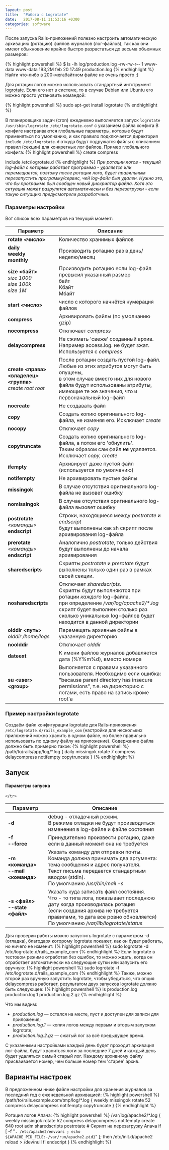 ```yaml
---
layout: post
title:  "Работа с Logrotate"
date:   2017-08-11 11:53:16 +0300
categories: software
---
```


После запуска Rails-приложений полезно настроить автоматическую архивацию (ротацию) файлов журналов (лог-файлов), так как они имеют обыкновение крайне быстро разрастаться до весьма объемных размеров:

{% highlight powershell %}
$ ls -lh log/production.log
  	-rw-rw-r-- 1 www-data www-data 193,2M feb 20 17:49 production.log
{% endhighlight %}
Найти что-либо в 200-мегабайтном файле не очень просто ;)

Для ротации логов можно использовать стандартный интструмент [logrotate][logrotate-docs]. Если его нет в системе, то в случае Debian или Ubuntu его можно просто установить командой:

{% highlight powershell %}
sudo apt-get install logrotate
{% endhighlight %}

В планировщике задач (cron) ежедневно выполняется запуск `logrotate 
/usr/sbin/logrotate /etc/logrotate.conf` с указанием файла конфига 
В конфиге настраиваются глобальные параметры, которые будут применяться по умолчанию, и как правило подключается директория
`include /etc/logrotate.d` откуда будут подружатся файлы с описанием правил (секции) для конкретных лог файлов. Пример глобального конфига:
{% highlight powershell %}
create
compress

include /etc/logrotate.d
{% endhighlight %}
*При ротации логов - текущий log-файл с которым работает программа - удаляется или перемещается, поэтому после ротации лога, будет правильным перезапустить программу/сервис, чей log-файл был удален. Нужно это, что бы программе был сообщен новый дискриптор файла. Хотя это ситуация может разрулится автоматически и без перезагрузки - если такую ситуацию предусмотрели разработчики.*

### Параметры настройки ### 
Вот список всех параметров на текущий момент:
<table class= "table-content">
   <thead>
      <tr>
         <th>Параметр </th>
         <th>Описание </th>
      </tr>
   </thead>
   <tbody>
      <tr>
         <td> <strong>rotate &lt;число&gt;</strong> </td>
         <td> Количество хранимых файлов </td>
      </tr>
      <tr>
         <td> <strong>daily</strong> <br>
            <strong>weekly</strong> <br>
            <strong>monthly</strong> 
         </td>
         <td> Производить ротацию раз в день/неделю/месяц  </td>
      </tr>
      <tr>
         <td> <strong>size &lt;байт&gt;</strong> <br>
            <em>size 1000 <br>
            size 100k <br>
            size 1M </em> 
         </td>
         <td> Производить ротацию если log-файл превысил указанный размер <br>
            байт <br>
            Кбайт <br>
            Мбайт 
         </td>
      </tr>
      <tr>
         <td> <strong>start &lt;число&gt;</strong> </td>
         <td> число с которого начнётся нумерация файлов </td>
      </tr>
      <tr>
         <td> <strong>compress</strong> </td>
         <td> Архивировать файлы (по умолчанию gzip) </td>
      </tr>
      <tr>
         <td> <strong>nocompress</strong> </td>
         <td> Отключает <em>compress</em> </td>
      </tr>
      <tr>
         <td> <strong>delaycompress</strong> </td>
         <td> Не сжимать 'свеже' созданный архив. Например access.log. не будет зжат. <br>
            Используется с <em>compress</em> 
         </td>
      </tr>
      <tr>
         <td> <strong>create  &lt;права&gt;&lt;владелец&gt;&lt;группа&gt;</strong> <br>
            <em>create  root root</em> 
         </td>
         <td> После ротации создать пустой log-файл. Любые из этих атрибутов могут быть опущены, <br>
            в этом случае вместо них для нового файла будут использованы атрибуты, <br>
            имеющие те же значения, что и первоначальный log-файл 
         </td>
      </tr>
      <tr>
         <td> <strong>nocreate</strong> </td>
         <td> Не создавать файл </td>
      </tr>
      <tr>
         <td> <strong>copy</strong> </td>
         <td> Создать копию оригинального log-файла, не изменяя его. Исключает <em>create</em> </td>
      </tr>
      <tr>
         <td> <strong>nocopy</strong> </td>
         <td> Отключает <em>copy</em> </td>
      </tr>
      <tr>
         <td> <strong>copytruncate</strong> </td>
         <td> Создать копию оригинального log-файла, а потом его 'обнулить'. <br>
            Таким образом сам файл <strong><em>не</em></strong> удаляется. <br>
            Исключает <em>copy, create</em>
         </td>
      </tr>
      <tr>
         <td> <strong>ifempty</strong> </td>
         <td> Архивирует даже пустой файл (используется по умолчанию) </td>
      </tr>
      <tr>
         <td> <strong>notifempty</strong> </td>
         <td> Не архивировать пустые файлы </td>
      </tr>
      <tr>
         <td> <strong>missingok</strong> </td>
         <td> В случае отсутствия оригинального log-файла не вызовет ошибку </td>
      </tr>
      <tr>
         <td> <strong>nomissingok</strong> </td>
         <td> В случае отсутствия оригинального log-файла вызовет ошибку </td>
      </tr>
      <tr>
         <td> <strong>postrotate</strong> <br>
            <em>&lt;команды&gt;</em> <br>
            <strong>endscript</strong> 
         </td>
         <td> Строки, находящиеся между <em>postrotate</em> и <em>endscript</em> <br>
            будут выполнены как sh скрипт после архивирования log-файла 
         </td>
      </tr>
      <tr>
         <td> <strong>prerotate</strong>  <br>
            <em>&lt;команды&gt;</em> <br>
            <strong>endscript</strong> 
         </td>
         <td> Аналогично <em>postrotate</em>, только действия будут выполнены до начала архивирования </td>
      </tr>
      <tr>
         <td> <strong>sharedscripts</strong> </td>
         <td> Скрипты <em>postrotate</em> и <em>prerotate</em> будут выполнены только один раз в рамках своей секции. </td>
      </tr>
      <tr>
         <td> <strong>nosharedscripts</strong> </td>
         <td> Отключает <em>sharedscripts</em>. <br>
            Скрипты будут выполняются при ротации <em>каждого</em> log-файла, <br>
            при определение <em>/var/log/apache2/*.log</em> скрипт будет выполнен столько раз  <br>
            сколько уникальных log-файлов будет находится в данной директории 
         </td>
      </tr>
      <tr>
         <td> <strong>olddir &lt;путь&gt;</strong> <br>
            <em>olddir /home/logs</em>
         </td>
         <td> Перемещать архивные файлы в указанную директорию </td>
      </tr>
      <tr>
         <td> <strong>noolddir</strong> </td>
         <td> Отключает <em>olddir</em> </td>
      </tr>
      <tr>
         <td> <strong>dateext</strong> </td>
         <td> К имени файлов журналов добавляется дата (%Y%m%d), вместо номера </td>
      </tr>
      <tr>
         <td> <strong>su &lt;user&gt; &lt;group&gt;</strong> </td>
         <td> Выполняется с правами указанного пользователя. Необходимо если ошибка: "because parent directory has insecure permissions", т.е. на директорию с логами, есть право на запись кроме root'a </td>
      </tr>
   </tbody>
</table>


### Пример настройки logrotate ###
Создаём файл конфигурации logrotate для Rails-приложения `/etc/logrotate.d/rails_example_com` (настройки для нескольких приложений можно хранить в одном файле, но более правильно использовать по одному файлу на приложение).
Содержание файла должно быть примерно такое:
{% highlight powershell %}
/path/to/rails/app/log/*.log {
  daily
  missingok
  rotate 7
  compress
  delaycompress
  notifempty
  copytruncate
}
{% endhighlight %}
## Запуск ##
#### Параметры запуска ####
<table>
  <thead>
    <tr>
      <th>Параметр </th>
      <th>Описание </th>
    </tr>
  </thead>
  <tbody>
    <tr>
      <td> <strong>-d</strong> </td>
      <td> debug - отладочный режим. <br>
        В режиме отладки не будут производиться изменения в log-файле и файле состояния 
      </td>
    </tr>
    <tr>
      <td> <strong>-f <br>
        --force</strong> 
      </td>
      <td> Принудительно произвести ротацию, даже если в данный момент она не требуется </td>
    </tr>
    <tr>
      <td> <strong>-m &lt;команда&gt; <br>
        --mail &lt;команда&gt;</strong> 
      </td>
      <td> Указать команду для отправки почты. <br>
        Команда должна принимать два аргумента: тема сообщения и адрес получателя. <br>
        Текст письма передается стандартным вводом (stdin). <br>
        По умолчанию  <em>/usr/bin/mail -s</em> <br>
      </td>
    </tr>
    <tr>
      <td> <strong>-s &lt;файл&gt; <br>
        --state &lt;файл&gt;</strong> 
      </td>
      <td> Указать куда записать файл состояния. <br>
        Что - то типа лога, показывает последнюю дату когда производилась ротация <br>
        (если создания архива не требуется правилами, то дата все ровно обновляется) <br>
        По умолчанию <em>/var/lib/logrotate/status</em> 
      </td>
    </tr>
    <tr>

    </tr>
  </tbody>
</table>
Для проверки работы можно запустить logrotate с параметром -d (отладка), благодаря которому logrotate покажет, как он будет работать, но ничего не изменит:
{% highlight powershell %}
sudo logrotate -d /etc/logrotate.d/rails_example_com
{% endhighlight %}
Если logrotate в тестовом режиме отработал без ошибок, то можно ждать, когда он отработает автоматически на следующие сутки или запусить его вручную:
{% highlight powershell %}
sudo logrotate -f /etc/logrotate.d/rails_example_com
{% endhighlight %}
Также, можно второй раз вручную запустить logrotate, чтобы убедиться, что опция delaycompress работает, результатом двух запусков logrotate должно быть следующее:
{% highlight powershell %}
ls
production.log production.log.1 production.log.2.gz
{% endhighlight %}

Что мы видим: 
- *production.log* — остался на месте, пуст и доступен для записи для приложения; 
- *production.log.1* — копия логов между первым и вторым запуском logrotate;
- *production.log.2.gz* — сжатый лог за всё предыдущее время.

С указанными настройками каждый день будет проходит архивация лог-файла, будут храниться логи за последние 7 дней и каждый день будет удаляться самый старый лог.
Каждому архивному файлу присваивается номер, чем больше номер тем 'старее' архив. 

## Варианты настроек ##
В предложенном ниже файле настройки для хранения журналов за последний год с еженедельной архивацией:
{% highlight powershell %}
/path/to/rails.example.com/tmp/log/*.log {
    weekly
    missingok
    rotate 52
    compress
    delaycompress
    notifempty
    copytruncate
}
{% endhighlight %}

Ротация логов Апача:
{% highlight powershell %}
/var/log/apache2/*.log {
        weekly
        missingok
        rotate 52
        compress
        delaycompress
        notifempty
        create 640 root adm
        sharedscripts
        postrotate
                # Скрипт на перезагрузку Апача
                if [ -f "`. /etc/apache2/envvars ; echo ${APACHE_PID_FILE:-/var/run/apache2.pid}`" ]; then
                        /etc/init.d/apache2 reload > /dev/null
                fi
        endscript
}
{% endhighlight %}

[logrotate-docs]: https://linux.die.net/man/8/logrotate